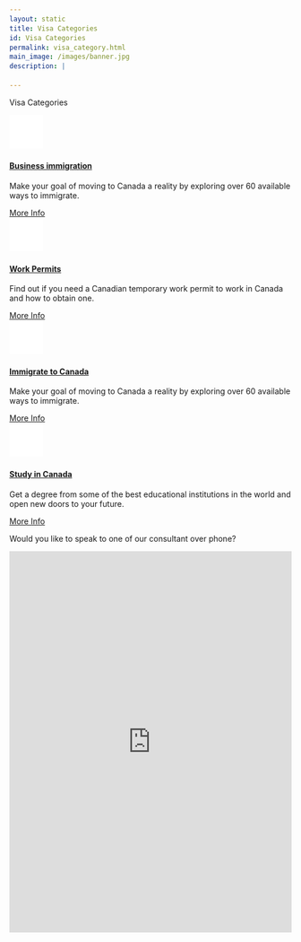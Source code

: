 ```yaml
---
layout: static
title: Visa Categories
id: Visa Categories
permalink: visa_category.html
main_image: /images/banner.jpg
description: |

---
```


<div class="ui vertical stripe pad_140 visa_category" >
        <div class="ui container">
        <p class="section_heading mb_40 theme_green text_center">Visa Categories</p>
        <div class="ui grid center-aligned stackable ">
                <div class=" four wide tablet  four wide computer column sixteen wide mobile text_center">
                        <div class="ui segment">
                                <div class="mb_20 mt_20" >
                                        <div class="ui icon header them-color mb_20">
                                                <div class="circle_img theme_bg_yellow">
                                                        <img src="images/cat2.png">   
                                                </div>
                                        </div>
                                </div>
                                <div class="mt_20 mb_30">
                                        <h4 class="ui single_category_head">
                                                <a class="theme_green" href="canadian-business-immigration.html">Business immigration</a></h4>
                                        <p class="p_14 mt_20">Make your goal of moving to Canada a reality by exploring over 60 available ways to immigrate.</p>
                                </div>
                                <div class="more_info mb_20">
                                        <a class="theme_yellow" href="canadian-business-immigration.html">More Info
                                                <i class="fa fa-arrow-right"></i>
                                        </a>
                                </div>
                        </div>
                </div>
                <div class=" four wide tablet  four wide computer column sixteen wide mobile text_center">
                        <div class="ui segment">
                                <div class="mb_20 mt_20" >
                                        <div class="ui icon header them-color mb_20">
                                                <div class="circle_img theme_bg_yellow">
                                                        <img src="images/cat1.png">   
                                                </div>
                                        </div>
                                </div>
                                <div class="mt_20 mb_30">
                                        <h4 class="ui single_category_head">
                                                <a class="theme_green" href="canadian-work-permits.html">Work Permits</a></h4>
                                        <p class="p_14 mt_20">Find out if you need a Canadian temporary work permit to work in Canada and how to obtain one.</p>
                                </div>
                                <div class="more_info mb_20">
                                        <a class="theme_yellow" href="canadian-work-permits.html">More Info
                                                <i class="fa fa-arrow-right"></i>
                                        </a>
                                </div>
                        </div>
                </div>
                <div class=" four wide tablet  four wide computer column sixteen wide mobile text_center">
                        <div class="ui segment">
                                <div class="mb_20 mt_20" >
                                        <div class="ui icon header them-color mb_20">
                                        <div class="circle_img theme_bg_yellow">
                                                <img src="images/cat3.png">   
                                        </div>
                                        </div>
                                </div>
                                <div class="mt_20 mb_30">
                                        <h4 class="ui single_category_head">
                                                <a class="theme_green" href="canadian-immigration.html">Immigrate to Canada</a></h4>
                                        <p class="p_14 mt_20">Make your goal of moving to Canada a reality by exploring over 60 available ways to immigrate.</p>
                                </div>
                                <div class="more_info mb_20">
                                <a class="theme_yellow" href="canadian-immigration.html">More Info
                                        <i class="fa fa-arrow-right"></i>
                                </a>
                                </div>
                        </div>
                </div>
                <div class=" four wide tablet  four wide computer column sixteen wide mobile text_center">
                        <div class="ui segment">
                                <div class="mb_20 mt_20" >   
                                        <div class="ui icon header them-color mb_20">
                                        <div class="circle_img theme_bg_yellow">
                                                <img src="images/cat4.png">   
                                        </div>
                                        </div>
                                </div>
                                <div class="mt_20 mb_30">
                                        <h4 class="ui single_category_head">
                                                <a class="theme_green" href="study-in-canada.html">Study in Canada</a></h4>
                                        <p class="p_14 mt_20">Get a degree from some of the best educational institutions in the world and open new doors to your future.                                        </p>
                                </div>
                                <div class="more_info mb_20">
                                <a class="theme_yellow" href="study-in-canada.html">More Info
                                        <i class="fa fa-arrow-right"></i>
                                </a>
                                </div>
                        </div>
                </div>
        </div>
    </div>
</div>
<section class="request_callback" >
   <div class="ui container">
      <div class="ui grid centered middle aligned four column text_center " style="    z-index: 999; position: relative;">
        <div class="sixteen wide mobile eight wide tablet nine wide computer  column">
                <p class="left_p white">Would you like to speak to one of our consultant over phone?</p>
        </div>
         <div class="sixteen wide mobile eight wide tablet seven wide computer column p_0 ">
            <iframe src="https://docs.google.com/forms/d/e/1FAIpQLSc-BQ5z6hRaLDsuIk4LmMu69DLyAUc7onF7V5HzicgmIZ70Zg/viewform?embedded=true" width="100%" height="680" frameborder="0" marginheight="0" marginwidth="0">Loading...
            </iframe>
         </div>
      </div>
   </div>
</section>